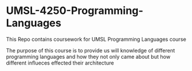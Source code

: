 # UMSL-4250-Programming-Languages

This Repo contains coursework for UMSL Programming Languages course

The purpose of this course is to provide us will knowledge of different programming languages and how they not only came about but how different influeces effected their architecture

